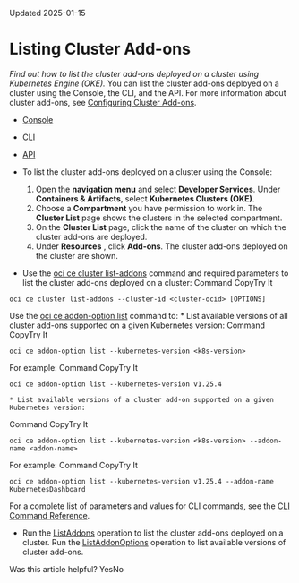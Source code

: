 Updated 2025-01-15
# Listing Cluster Add-ons
_Find out how to list the cluster add-ons deployed on a cluster using Kubernetes Engine (OKE)._
You can list the cluster add-ons deployed on a cluster using the Console, the CLI, and the API.
For more information about cluster add-ons, see [Configuring Cluster Add-ons](https://docs.oracle.com/en-us/iaas/Content/ContEng/Tasks/contengconfiguringclusteraddons.htm#contengconfiguringclusteraddons "Find out about configuring cluster add-ons in clusters you create using Kubernetes Engine \(OKE\).").
  * [Console](https://docs.oracle.com/en-us/iaas/Content/ContEng/Tasks/list-add-ons.htm)
  * [CLI](https://docs.oracle.com/en-us/iaas/Content/ContEng/Tasks/list-add-ons.htm)
  * [API](https://docs.oracle.com/en-us/iaas/Content/ContEng/Tasks/list-add-ons.htm)


  * To list the cluster add-ons deployed on a cluster using the Console:
    1. Open the **navigation menu** and select **Developer Services**. Under **Containers & Artifacts**, select **Kubernetes Clusters (OKE)**.
    2. Choose a **Compartment** you have permission to work in.
The **Cluster List** page shows the clusters in the selected compartment.
    3. On the **Cluster List** page, click the name of the cluster on which the cluster add-ons are deployed.
    4. Under **Resources** , click **Add-ons**.
The cluster add-ons deployed on the cluster are shown.
  * Use the [oci ce cluster list-addons](https://docs.oracle.com/iaas/tools/oci-cli/latest/oci_cli_docs/cmdref/ce/cluster/list-addons.html) command and required parameters to list the cluster add-ons deployed on a cluster:
Command
CopyTry It
```
oci ce cluster list-addons --cluster-id <cluster-ocid> [OPTIONS]
```

Use the [oci ce addon-option list](https://docs.oracle.com/iaas/tools/oci-cli/latest/oci_cli_docs/cmdref/ce/addon-option/list.html) command to:
    * List available versions of all cluster add-ons supported on a given Kubernetes version:
Command
CopyTry It
```
oci ce addon-option list --kubernetes-version <k8s-version>
```

For example:
Command
CopyTry It
```
oci ce addon-option list --kubernetes-version v1.25.4
```

    * List available versions of a cluster add-on supported on a given Kubernetes version:
Command
CopyTry It
```
oci ce addon-option list --kubernetes-version <k8s-version> --addon-name <addon-name>
```

For example:
Command
CopyTry It
```
oci ce addon-option list --kubernetes-version v1.25.4 --addon-name KubernetesDashboard
```

For a complete list of parameters and values for CLI commands, see the [CLI Command Reference](https://docs.oracle.com/iaas/tools/oci-cli/latest).
  * Run the [ListAddons](https://docs.oracle.com/iaas/api/#/en/containerengine/latest/Cluster/ListAddons) operation to list the cluster add-ons deployed on a cluster.
Run the [ListAddonOptions](https://docs.oracle.com/iaas/api/#/en/containerengine/latest/AddonOptionSummary/ListAddonOptions) operation to list available versions of cluster add-ons.


Was this article helpful?
YesNo


